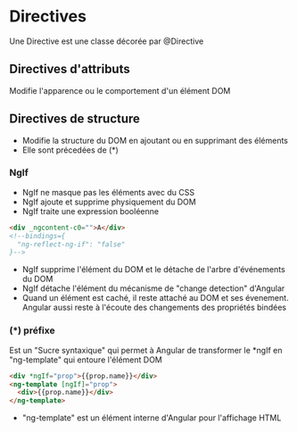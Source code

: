 # Directives 
Une Directive est une classe décorée par @Directive

## Directives d'attributs
Modifie l'apparence ou le comportement d'un élément DOM

## Directives de structure
* Modifie la structure du DOM en ajoutant ou en supprimant des éléments
* Elle sont précedées de (*)

### NgIf
* NgIf ne masque pas les éléments avec du CSS
* NgIf ajoute et supprime physiquement du DOM
* NgIf traite une expression booléenne
```html
<div _ngcontent-c0="">A</div>
<!--bindings={
  "ng-reflect-ng-if": "false"
}-->
```
* NgIf supprime l'élément du DOM et le détache de l'arbre d'événements du DOM
* NgIf détache l'élément du mécanisme de "change detection" d'Angular
* Quand un élément est caché, il reste attaché au DOM et ses évenement. Angular aussi reste à l'écoute des changements des propriétés bindées

### (*) préfixe
Est un "Sucre syntaxique" qui permet à Angular de transformer le *ngIf en "ng-template" qui entoure l'élément DOM  
```html
<div *ngIf="prop">{{prop.name}}</div>
<ng-template [ngIf]="prop">
  <div>{{prop.name}}</div>
</ng-template>
```
* "ng-template" est un élément interne d'Angular pour l'affichage HTML
